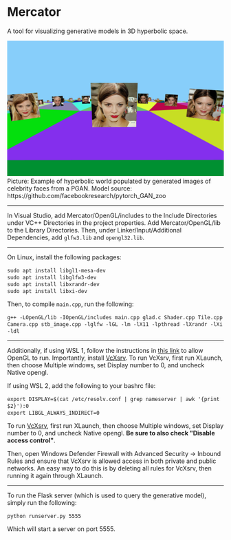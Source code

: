 # Mercator
A tool for visualizing generative models in 3D hyperbolic space.

<img src="example.png" alt="Example">
Picture: Example of hyperbolic world populated by generated images of celebrity faces from a PGAN. Model source: https://github.com/facebookresearch/pytorch_GAN_zoo

<hr>

In Visual Studio, add Mercator/OpenGL/includes to the Include Directories under VC++ Directories in the project properties. Add Mercator/OpenGL/lib to the Library Directories. Then, under Linker/Input/Additional Dependencies, add `glfw3.lib` and `opengl32.lib`.

<hr>

On Linux, install the following packages:
```
sudo apt install libgl1-mesa-dev
sudo apt install libglfw3-dev
sudo apt install libxrandr-dev
sudo apt install libxi-dev
```

Then, to compile `main.cpp`, run the following:
```
g++ -LOpenGL/lib -IOpenGL/includes main.cpp glad.c Shader.cpp Tile.cpp Camera.cpp stb_image.cpp -lglfw -lGL -lm -lX11 -lpthread -lXrandr -lXi -ldl
```

<hr>

Additionally, if using WSL 1, follow the instructions in [this link](https://github.com/microsoft/WSL/issues/2855#issuecomment-358861903) to allow OpenGL to run. Importantly, install [VcXsrv](https://sourceforge.net/projects/vcxsrv/). To run VcXsrv, first run XLaunch, then choose Multiple windows, set Display number to 0, and uncheck Native opengl.

If using WSL 2, add the following to your bashrc file:
```
export DISPLAY=$(cat /etc/resolv.conf | grep nameserver | awk '{print $2}'):0
export LIBGL_ALWAYS_INDIRECT=0
```
To run [VcXsrv](https://sourceforge.net/projects/vcxsrv/), first run XLaunch, then choose Multiple windows, set Display number to 0, and uncheck Native opengl. **Be sure to also check "Disable access control"**.

Then, open Windows Defender Firewall with Advanced Security -> Inbound Rules and ensure that VcXsrv is allowed access in both private and public networks. An easy way to do this is by deleting all rules for VcXsrv, then running it again through XLaunch.

<hr>

To run the Flask server (which is used to query the generative model), simply run the following:
```
python runserver.py 5555
```
Which will start a server on port 5555.